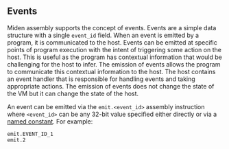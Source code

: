 ## Events

Miden assembly supports the concept of events. Events are a simple data structure with a single `event_id` field.  When an event is emitted by a program, it is communicated to the host.  Events can be emitted at specific points of program execution with the intent of triggering some action on the host. This is useful as the program has contextual information that would be challenging for the host to infer. The emission of events allows the program to communicate this contextual information to the host. The host contains an event handler that is responsible for handling events and taking appropriate actions. The emission of events does not change the state of the VM but it can  change the state of the host.

An event can be emitted via the `emit.<event_id>` assembly instruction where `<event_id>` can be any 32-bit value specified either directly or via a [named constant](./code_organization.md#constants). For example:

```
emit.EVENT_ID_1
emit.2
```
